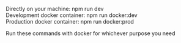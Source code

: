 Directly on your machine: npm run dev  
Development docker container: npm run docker:dev  
Production docker container: npm run docker:prod  
  
Run these commands with docker for whichever purpose you need  
